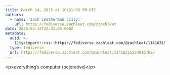 ```yaml
---
title: March 14, 2025 at 10:31:03 PM UTC
authors:
  - name: 'Zach Leatherman :11ty:'
    url: https://fediverse.zachleat.com/@zachleat
date: 2025-03-14T22:31:03.000Z
metadata:
  uuid: >-
    11ty/import::rss::https://fediverse.zachleat.com/@zachleat/114163152540167657
  type: fediverse
  url: https://fediverse.zachleat.com/@zachleat/114163152540167657
---
```

\<p>everything’s computer (pejorative)\</p>